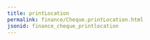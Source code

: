 ```yaml
---
title: printLocation
permalink: finance/Cheque.printLocation.html
jsonid: finance_cheque_printlocation
---
```

